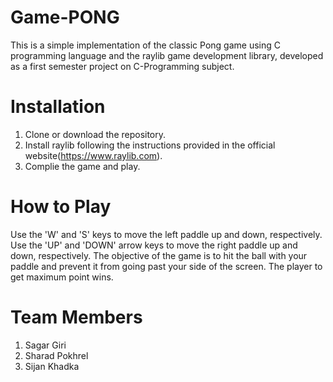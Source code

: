 # Game-PONG
This is a simple implementation of the classic Pong game using C programming language and the raylib game development library, developed as a first semester project on C-Programming subject.

# Installation
1. Clone or download the repository.
2. Install raylib following the instructions provided in the official website(https://www.raylib.com).
3. Complie the game and play.

# How to Play
Use the 'W' and 'S' keys to move the left paddle up and down, respectively. Use the 'UP' and 'DOWN' arrow keys to move the right paddle up and down, respectively. The objective of the game is to hit the ball with your paddle and prevent it from going past your side of the screen. The player to get maximum point wins.

# Team Members 
1. Sagar Giri
2. Sharad Pokhrel 
3. Sijan Khadka
